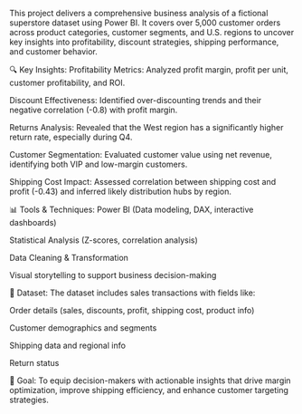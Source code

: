 This project delivers a comprehensive business analysis of a fictional superstore dataset using Power BI. It covers over 5,000 customer orders across product categories, customer segments, and U.S. regions to uncover key insights into profitability, discount strategies, shipping performance, and customer behavior.

🔍 Key Insights:
Profitability Metrics: Analyzed profit margin, profit per unit, customer profitability, and ROI.

Discount Effectiveness: Identified over-discounting trends and their negative correlation (-0.8) with profit margin.

Returns Analysis: Revealed that the West region has a significantly higher return rate, especially during Q4.

Customer Segmentation: Evaluated customer value using net revenue, identifying both VIP and low-margin customers.

Shipping Cost Impact: Assessed correlation between shipping cost and profit (-0.43) and inferred likely distribution hubs by region.

📊 Tools & Techniques:
Power BI (Data modeling, DAX, interactive dashboards)

Statistical Analysis (Z-scores, correlation analysis)

Data Cleaning & Transformation

Visual storytelling to support business decision-making

📁 Dataset:
The dataset includes sales transactions with fields like:

Order details (sales, discounts, profit, shipping cost, product info)

Customer demographics and segments

Shipping data and regional info

Return status

🎯 Goal:
To equip decision-makers with actionable insights that drive margin optimization, improve shipping efficiency, and enhance customer targeting strategies.
